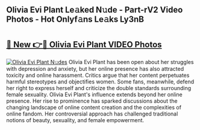 ## Olivia Evi Plant Le𝚊ked N𝚞de - Part-rV2 Video Photos - Hot Onlyf𝚊ns Le𝚊ks Ly3nB

# <h2><a href="http://ab38145.deff.icu/?id=Olivia+Evi+Plant">🔗 New 👉🔴 Olivia Evi Plant VIDEO Photos</a></h2>

[![Olivia Evi Plant N𝚞des](https://i.imgur.com/rIISA9y.gif)](http://ab38145.deff.icu/?id=Olivia+Evi+Plant)
Olivia Evi Plant has been open about her struggles with depression and anxiety, but her online presence has also attracted toxicity and online harassment. Critics argue that her content perpetuates harmful stereotypes and objectifies women. Some fans, meanwhile, defend her right to express herself and criticize the double standards surrounding female sexuality. Olivia Evi Plant's influence extends beyond her online presence. Her rise to prominence has sparked discussions about the changing landscape of online content creation and the complexities of online fandom. Her controversial approach has challenged traditional notions of beauty, sexuality, and female empowerment.

